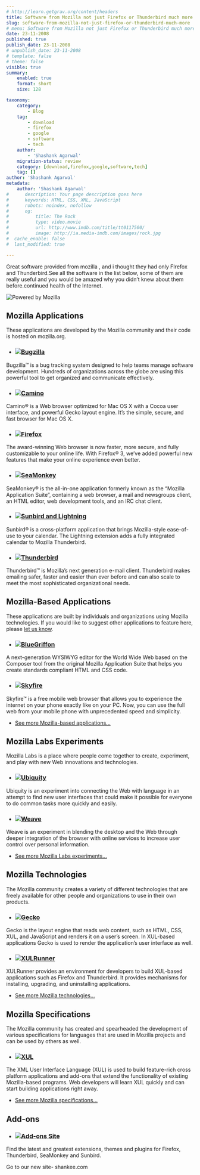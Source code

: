 ```yaml
---
# http://learn.getgrav.org/content/headers
title: Software from Mozilla not just Firefox or Thunderbird much more
slug: software-from-mozilla-not-just-firefox-or-thunderbird-much-more
# menu: Software from Mozilla not just Firefox or Thunderbird much more
date: 23-11-2008
published: true
publish_date: 23-11-2008
# unpublish_date: 23-11-2008
# template: false
# theme: false
visible: true
summary:
    enabled: true
    format: short
    size: 128

taxonomy:
    category:
        - Blog
    tag:
        - download
        - firefox
        - google
        - software
        - tech
    author:
        - 'Shashank Agarwal'
    migration-status: review
    category: [download,firefox,google,software,tech]
    tag: []
author: 'Shashank Agarwal'
metadata:
    author: 'Shashank Agarwal'
#      description: Your page description goes here
#      keywords: HTML, CSS, XML, JavaScript
#      robots: noindex, nofollow
#      og:
#          title: The Rock
#          type: video.movie
#          url: http://www.imdb.com/title/tt0117500/
#          image: http://ia.media-imdb.com/images/rock.jpg
#  cache_enable: false
#  last_modified: true

---
```


Great software provided from mozilla , and i thought they had only FIrefox and Thunderbird.See all the software in the list below, some of them are really useful and you would be amazed why you didn’t knew about them before.continued health of the Internet.

![Powered by Mozilla](http://www.mozilla.org/images/poweredby_200.gif)

## <a name="applications">Mozilla Applications</a>

These applications are developed by the Mozilla community and their code is hosted on mozilla.org.

- ### [![](http://www.mozilla.org/images/product-bugzilla.png)**Bugzilla**](http://www.bugzilla.org/)

 Bugzilla™ is a bug tracking system designed to help teams manage software development. Hundreds of organizations across the globe are using this powerful tool to get organized and communicate effectively.
- ### [![](http://www.mozilla.org/images/product-camino.png)**Camino**](http://caminobrowser.org/)

 Camino® is a Web browser optimized for Mac OS X with a Cocoa user interface, and powerful Gecko layout engine. It’s the simple, secure, and fast browser for Mac OS X.
- ### [![](http://www.mozilla.org/images/product-firefox-50.png)**Firefox**](http://www.mozilla.com/firefox/)

 The award-winning Web browser is now faster, more secure, and fully customizable to your online life. With Firefox® 3, we’ve added powerful new features that make your online experience even better.
- ### [![](http://www.mozilla.org/projects/seamonkey/images/project-seamonkey.png)**SeaMonkey**](http://www.seamonkey-project.org/)

 SeaMonkey® is the all-in-one application formerly known as the “Mozilla Application Suite”, containing a web browser, a mail and newsgroups client, an HTML editor, web development tools, and an IRC chat client.
- ### [![](http://www.mozilla.org/images/sunbird_logo-50.png)**Sunbird and Lightning**](http://www.mozilla.org/projects/calendar/)

 Sunbird® is a cross-platform application that brings Mozilla-style ease-of-use to your calendar. The Lightning extension adds a fully integrated calendar to Mozilla Thunderbird.
- ### [![](http://www.mozilla.org/images/product-thunderbird-50.png)**Thunderbird**](http://www.mozilla.com/thunderbird/)

 Thunderbird™ is Mozilla’s next generation e-mail client. Thunderbird makes emailing safer, faster and easier than ever before and can also scale to meet the most sophisticated organizational needs.

## <a name="poweredby">Mozilla-Based Applications</a>

These applications are built by individuals and organizations using Mozilla technologies. If you would like to suggest other applications to feature here, please [let us know](http://www.mozilla.org/contact/).

- ### [![](http://www.mozilla.org/images/bluegriffon.png)**BlueGriffon**](http://www.bluegriffon.org/)

 A next-generation WYSIWYG editor for the World Wide Web based on the Composer tool from the original Mozilla Application Suite that helps you create standards compliant HTML and CSS code.
- ### [![](http://www.mozilla.org/images/skyfire.png)**Skyfire**](http://www.skyfire.com/)

 Skyfire™ is a free mobile web browser that allows you to experience the internet on your phone exactly like on your PC. Now, you can use the full web from your mobile phone with unprecedented speed and simplicity.
- [See more Mozilla-based applications…](http://www.mozilla.org/projects/mozilla-based.html)

## <a name="labs">Mozilla Labs Experiments</a>

Mozilla Labs is a place where people come together to create, experiment, and play with new Web innovations and technologies.

- ### [![](http://www.mozilla.org/images/ubiquity.png)**Ubiquity**](http://labs.mozilla.com/projects/ubiquity/)

 Ubiquity is an experiment into connecting the Web with language in an attempt to find new user interfaces that could make it possible for everyone to do common tasks more quickly and easily.
- ### [![](http://www.mozilla.org/images/weave.png)**Weave**](http://labs.mozilla.com/projects/weave/)

 Weave is an experiment in blending the desktop and the Web through deeper integration of the browser with online services to increase user control over personal information.
- [See more Mozilla Labs experiments…](http://labs.mozilla.com/projects/)

## <a name="technologies">Mozilla Technologies</a>

The Mozilla community creates a variety of different technologies that are freely available for other people and organizations to use in their own products.

- ### [![](http://www.mozilla.org/images/mozhead-50.gif)**Gecko**](http://developer.mozilla.org/en/Gecko)

 Gecko is the layout engine that reads web content, such as HTML, CSS, XUL, and JavaScript and renders it on a user’s screen. In XUL-based applications Gecko is used to render the application’s user interface as well.
- ### [![](http://www.mozilla.org/images/mozhead-50.gif)**XULRunner**](http://developer.mozilla.org/en/XULRunner)

 XULRunner provides an environment for developers to build XUL-based applications such as Firefox and Thunderbird. It provides mechanisms for installing, upgrading, and uninstalling applications.
- [See more Mozilla technologies…](http://www.mozilla.org/projects/technologies.html)

## <a name="specifications">Mozilla Specifications</a>

The Mozilla community has created and spearheaded the development of various specifications for languages that are used in Mozilla projects and can be used by others as well.

- ### [![](http://www.mozilla.org/images/mozhead-50.gif)**XUL**](http://developer.mozilla.org/en/XUL)

 The XML User Interface Language (XUL) is used to build feature-rich cross platform applications and add-ons that extend the functionality of existing Mozilla-based programs. Web developers will learn XUL quickly and can start building applications right away.
- [See more Mozilla specifications…](http://www.mozilla.org/projects/specifications.html)

## <a name="addons">Add-ons</a>

- ### [![](https://addons.mozilla.org/img//rustico/addons/firefox-addons-puzzle-ico.png)**Add-ons Site**](http://addons.mozilla.org/)

 Find the latest and greatest extensions, themes and plugins for Firefox, Thunderbird, SeaMonkey and Sunbird.

Go to our new site- shankee.com
